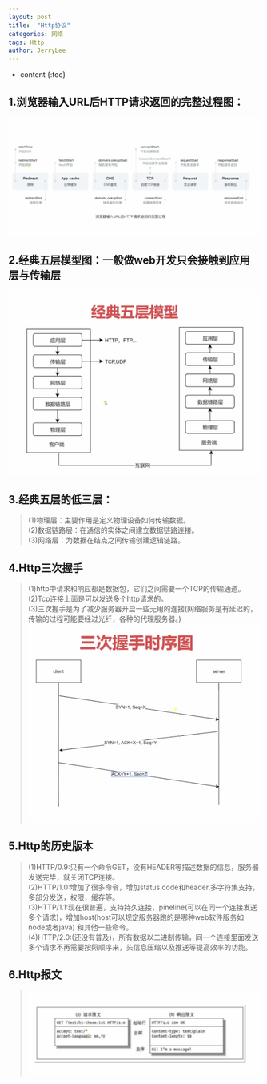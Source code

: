 ```yaml
---
layout: post
title:  "Http协议"
categories: 网络
tags: Http
author: JerryLee
---
```


* content
{:toc}

## 1.浏览器输入URL后HTTP请求返回的完整过程图：

![嘻嘻嘻](/images/Http/Http.png)  
## 2.经典五层模型图：一般做web开发只会接触到应用层与传输层
![嘻嘻嘻](/images/Http/wucengmoxing.png)  
## 3.经典五层的低三层：  
> (1)物理层：主要作用是定义物理设备如何传输数据。  
(2)数据链路层：在通信的实体之间建立数据链路连接。  
(3)网络层：为数据在结点之间传输创建逻辑链路。

## 4.Http三次握手  
> (1)http中请求和响应都是数据包，它们之间需要一个TCP的传输通道。  
(2)Tcp连接上面是可以发送多个http请求的。  
(3)三次握手是为了减少服务器开启一些无用的连接(网络服务是有延迟的，传输的过程可能要经过光纤，各种的代理服务器。)  
![嘻嘻嘻](/images/Http/sanciwoshou.png)  

## 5.Http的历史版本  
>(1)HTTP/0.9:只有一个命令GET，没有HEADER等描述数据的信息，服务器发送完毕，就关闭TCP连接。  
(2)HTTP/1.0:增加了很多命令，增加status code和header,多字符集支持，多部分发送，权限，缓存等。  
(3)HTTP/1.1:现在很普遍，支持持久连接，pineline(可以在同一个连接发送多个请求)，增加host(host可以规定服务器跑的是哪种web软件服务如node或者java) 和其他一些命令。  
(4)HTTP/2.0:(还没有普及)，所有数据以二进制传输，同一个连接里面发送多个请求不再需要按照顺序来，头信息压缩以及推送等提高效率的功能。  

## 6.Http报文  
>![嘻嘻嘻](/images/Http/baowen.png)  
